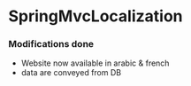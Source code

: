 # SpringMvcLocalization

### Modifications done
- Website now available in arabic & french
- data are conveyed from DB
